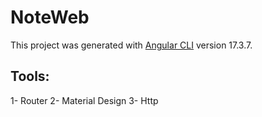 # NoteWeb

This project was generated with [Angular CLI](https://github.com/angular/angular-cli) version 17.3.7.

## Tools:
1- Router
2- Material Design
3- Http

